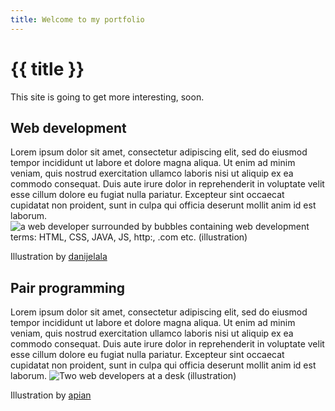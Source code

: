 ```yaml
---
title: Welcome to my portfolio
---
```


# {{ title }}

This site is going to get more interesting, soon.

## Web development

Lorem ipsum dolor sit amet, consectetur adipiscing elit, sed do eiusmod tempor incididunt ut labore et dolore magna aliqua. Ut enim ad minim veniam, quis nostrud exercitation ullamco laboris nisi ut aliquip ex ea commodo consequat. Duis aute irure dolor in reprehenderit in voluptate velit esse cillum dolore eu fugiat nulla pariatur. Excepteur sint occaecat cupidatat non proident, sunt in culpa qui officia deserunt mollit anim id est laborum.
![a web developer surrounded by bubbles containing web development terms: HTML, CSS, JAVA, JS, http:, .com etc. (illustration)](/images/web-languages.png)

<figcaption>Illustration by <a href="https://stock.adobe.com/uk/contributor/203572642/danijelala?load_type=author&prev_url=detail">danijelala</a></figcaption>

## Pair programming

Lorem ipsum dolor sit amet, consectetur adipiscing elit, sed do eiusmod tempor incididunt ut labore et dolore magna aliqua. Ut enim ad minim veniam, quis nostrud exercitation ullamco laboris nisi ut aliquip ex ea commodo consequat. Duis aute irure dolor in reprehenderit in voluptate velit esse cillum dolore eu fugiat nulla pariatur. Excepteur sint occaecat cupidatat non proident, sunt in culpa qui officia deserunt mollit anim id est laborum.
![Two web developers at a desk (illustration)](/images/web-developers.png)

<figcaption>Illustration by <a href="https://stock.adobe.com/uk/contributor/203734114/apinan?load_type=author&prev_url=detail)">apian</a></figcaption>
